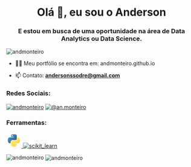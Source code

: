 <h1 align="center">Olá 👋, eu sou o Anderson</h1>
<h3 align="center">E estou em busca de uma oportunidade na área de Data Analytics ou Data Science.</h3>

<p align="left"> <img src="https://komarev.com/ghpvc/?username=andmonteiro&label=Profile%20views&color=0e75b6&style=flat" alt="andmonteiro" /> </p>

- 👨‍💻 Meu portfólio se encontra em: andmonteiro.github.io

- 📫 Contato: **andersonssodre@gmail.com**

<h3 align="left">Redes Sociais:</h3>
<p align="left">
<a href="https://linkedin.com/in/andmonteiro" target="blank"><img align="center" src="https://raw.githubusercontent.com/rahuldkjain/github-profile-readme-generator/master/src/images/icons/Social/linked-in-alt.svg" alt="andmonteiro" height="30" width="40" /></a>
<a href="https://medium.com/@an.monteiro" target="blank"><img align="center" src="https://raw.githubusercontent.com/rahuldkjain/github-profile-readme-generator/master/src/images/icons/Social/medium.svg" alt="@an.monteiro" height="30" width="40" /></a>
</p>

<h3 align="left">Ferramentas:</h3>
<p align="left"> <a href="https://www.python.org" target="_blank"> <img src="https://raw.githubusercontent.com/devicons/devicon/master/icons/python/python-original.svg" alt="python" width="40" height="40"/> </a> <a href="https://scikit-learn.org/" target="_blank"> <img src="https://upload.wikimedia.org/wikipedia/commons/0/05/Scikit_learn_logo_small.svg" alt="scikit_learn" width="40" height="40"/> </a> </p>

<p><img align="left" src="https://github-readme-stats.vercel.app/api/top-langs?username=andmonteiro&show_icons=true&locale=en&layout=compact" alt="andmonteiro" /></p>

<p>&nbsp;<img align="center" src="https://github-readme-stats.vercel.app/api?username=andmonteiro&show_icons=true&locale=en" alt="andmonteiro" /></p>
